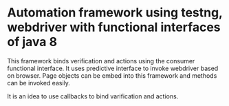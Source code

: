 # Automation framework using testng, webdriver with functional interfaces of java 8

This framework binds verification and actions using the consumer functional interface. It uses predictive interface to invoke webdriver
based on browser.
Page objects can be embed into this framework and methods can be invoked easily.

It is an idea to use callbacks to bind varification and actions.
